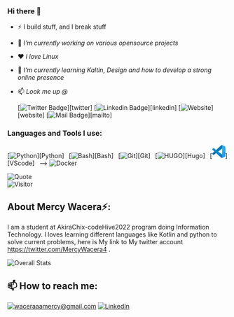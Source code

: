 ### Hi there 👋

- ⚡ I build stuff, and I break stuff

- 🔭 *I’m currently working on various opensource projects*

- ❤️ *I love Linux*

- 🌱 *I’m currently learning Kaltin, Design and how to develop a strong online presence*

- 📫 *Look me up @*
    
    [![Twitter Badge](https://twitter.com/MercyWacera4?style=flat&labelColor=1ca0f1&logo=twitter&logoColor=white&link=https://twitter.com/MercyWacera4)][twitter]
    [![Linkedin Badge](https://www.linkedin.com/in/mercy-wacera-206671233?style=flat&labelColor=0e76a8&logo=linkedin&logoColor=white)][linkedin]
    [![Website](https:/)][website]
    [![Mail Badge](https://img.shields.io/badge/-pratikjagrut-c0392b?style=flat&labelColor=c0392b&logo=gmail&logoColor=white)][mailto]
    <br>

    
<!-- - 😄 Pronouns: ... -->

<!-- - 🥅 My 2020 goal is to at least publish 50 blogs visit my blog at [pratikjagrut.dev]() -->

<!-- - 👯 I’m looking to collaborate on ... -->

<!-- - 🤔 I’m looking for help with ... -->

### Languages and Tools I use:

[<img src="https://cdn3.iconfinder.com/data/icons/logos-and-brands-adobe/512/267_Python-512.png" alt="Python" width="30" height="30"/>][Python]&ensp;
[<img src="https://raw.githubusercontent.com/odb/official-bash-logo/master/assets/Logos/Icons/SVG/128x128.svg" alt="Bash" width="30" height="30"/>][Bash]&ensp;
[<img src="https://www.vectorlogo.zone/logos/git-scm/git-scm-icon.svg" alt="Git" width="30" height="30"/>][Git]&ensp;
[<img src="https://d33wubrfki0l68.cloudfront.net/c38c7334cc3f23585738e40334284fddcaf03d5e/2e17c/images/hugo-logo-wide.svg" alt="HUGO" width="70" height="30"/>][Hugo]&ensp;
[<img src="https://raw.githubusercontent.com/github/explore/80688e429a7d4ef2fca1e82350fe8e3517d3494d/topics/visual-studio-code/visual-studio-code.png" alt="Visual Studio Code" width="30" height="30"/>][VScode]&ensp; -->
 <img src="https://cdn3.iconfinder.com/data/icons/logos-and-brands-adobe/512/97_Docker-512.png" alt="Docker" width="30" height="30"/>&ensp; 


![Quote](https://github-readme-quotes.herokuapp.com/quote?font=Redressed) <br/>
![Visitor](https://visitor-badge.laobi.icu/badge?page_id=WaceraMercyThird.Object-Oriented-Programming)


<h2> About Mercy Wacera⚡:</h2>

I am a student at AkiraChix-codeHive2022 program doing Information Technology. I loves learning different languages like Kotlin and python to solve current problems, here is My link to My twitter account https://twitter.com/MercyWacera4 .

![Overall Stats](https://github-readme-stats.vercel.app/api?username=WaceraMercyThird&count_private=true&show_icons=true&hide=contribs)


<h2>📫 How to reach me:</h2>

<a href="mailto:waceraaamercy@gmail.com">![waceraaamercy@gmail.com](https://img.shields.io/badge/Gmail-D14836?style=for-the-badge&logo=gmail&logoColor=white)</a> <a href="https://www.linkedin.com/in/mercy-wacera-206671233/">![LinkedIn](https://img.shields.io/badge/LinkedIn-0077B5?style=for-the-badge&logo=linkedin&logoColor=white)</a>










